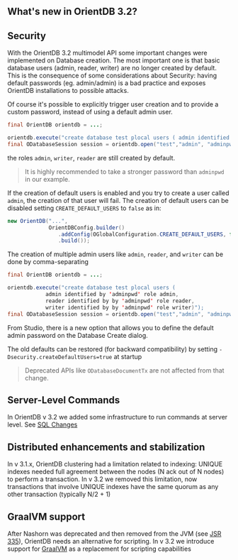 
## What's new in OrientDB 3.2?


## Security


With the OrientDB 3.2 multimodel API some important changes were implemented on Database creation.
The most important one is that basic database users (admin, reader, writer) are no longer created by default.
This is the consequence of some considerations about Security: having default passwords (eg. admin/admin) is a bad practice
and exposes OrientDB installations to possible attacks.

Of course it's possible to explicitly trigger user creation and to provide a custom password, instead of using a default admin user.
```java
final OrientDB orientdb = ...;

orientdb.execute("create database test plocal users ( admin identified by 'adminpwd' role admin)");
final ODatabaseSession session = orientdb.open("test","admin", "adminpwd");
```
the roles `admin`, `writer`, `reader` are still created by default.

> It is highly recommended to take a stronger password than `adminpwd` in our example.

If the creation of default users is enabled and you try to create a user called `admin`, the creation of that user will fail.
The creation of default users can be disabled setting `CREATE_DEFAULT_USERS` to `false` as in:
```java
new OrientDB("...",
             OrientDBConfig.builder()
                .addConfig(OGlobalConfiguration.CREATE_DEFAULT_USERS, false)
                .build());
```

The creation of multiple admin users like `admin`, `reader`, and `writer` can be done by comma-separating
```java
final OrientDB orientdb = ...;

orientdb.execute("create database test plocal users ( 
            admin identified by 'adminpwd' role admin, 
            reader identified by by 'adminpwd' role reader, 
            writer identified by by 'adminpwd' role writer)");
final ODatabaseSession session = orientdb.open("test","admin", "adminpwd");
```

From Studio, there is a new option that allows you to define the default admin password on the Database Create dialog.

The old defaults can be restored (for backward compatibility) by setting `-Dsecurity.createDefaultUsers=true` at startup

> Deprecated APIs like `ODatabaseDocumentTx` are not affected from that change.
> 

## Server-Level Commands

In OrientDB v 3.2 we added some infrastructure to run commands at server level. 
See [SQL Changes](SQL-Changes.md)

## Distributed enhancements and stabilization

In v 3.1.x, OrientDB clustering had a limitation related to indexing: UNIQUE indexes needed full agreement between the nodes (N ack out of N nodes) to perform a transaction.
In v 3.2 we removed this limitation, now transactions that involve UNIQUE indexes have the same quorum as any other transaction (typically N/2 + 1) 



## GraalVM support

After Nashorn was deprecated and then removed from the JVM (see [JSR 335](http://openjdk.java.net/jeps/335)), OrientDB needs an alternative for scripting.
In v 3.2 we introduce support for [GraalVM](https://www.graalvm.org/) as a replacement for scripting capabilities 



